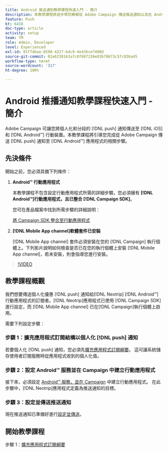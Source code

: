 ```yaml
---
title: Android 推送通知教學課程快速入門 - 簡介
description: 本教學課程將逐步帶您瞭解從 Adobe Campaign 傳送推送通知以及在 Android™ 應用程式接收這些通知的相關步驟。
feature: Push
kt: 6438
doc-type: article
activity: setup
team: TM
role: Admin, Developer
level: Experienced
exl-id: 91ff4bae-8598-4227-b4c9-4e436ce7400d
source-git-commit: 02a6238163a7c8f887236e03b78673c57c836a45
workflow-type: tm+mt
source-wordcount: '317'
ht-degree: 100%

---
```


# Android 推播通知教學課程快速入門 - 簡介

Adobe Campaign 可讓您將個人化和分段的 [!DNL push] 通知傳送至 [!DNL iOS] 和 [!DNL Android™] 行動裝置。本教學課程將引導您完成從 Adobe Campaign 傳送 [!DNL push] 通知至 [!DNL Android™] 應用程式的相關步驟。

## 先決條件

開始之前，您必須具備下列條件：

1) **Android™ 行動應用程式**

   本教學課程不包含設定行動應用程式所需的詳細步驟。您必須擁有 **[!DNL Android™]行動應用程式，且已整合 [!DNL Campaign SDK]**。

   您可在產品檔案中找到所需步驟的詳細說明：

   [將 Campaign SDK 整合至行動應用程式](https://experienceleague.adobe.com/docs/campaign-classic/using/sending-messages/sending-push-notifications/integrating-campaign-sdk-into-the-mobile-application.html?lang=zh-Hant)

2) **[!DNL Mobile App channel]軟體套件已安裝**

   [!DNL Mobile App channel] 套件必須安裝在您的 [!DNL Campaign] 執行個體上。下列影片說明如何檢查是否已在您的執行個體上安裝 [!DNL Mobile App channel]，若未安裝，則會指導您進行安裝。

>[!VIDEO](https://video.tv.adobe.com/v/326544?quality=12)

## 教學課程概觀

我們想要傳送個人化優惠 [!DNL push] 通知給[!DNL Neotrip] [!DNL Android™]行動應用程式的訂閱者。[!DNL Neotrip]應用程式已使用 [!DNL Campaign SDK] 進行設定，而 [!DNL Mobile App channel] 已在[!DNL Campaign]執行個體上啟用。

需要下列設定步驟：

### 步驟 1：擴充應用程式訂閱結構以個人化 [!DNL push] 通知

若要個人化 [!DNL push] 通知，您必須先[擴充應用程式訂閱綱要](/help/tutorial-get-started-with-push-notifications-for-android/extend-the-app-subscription-schema.md)。 這可讓系統儲存使用者訂閱服務時從應用程式收到的個人化值。

### 步驟 2：設定 Android™ 服務並在 Campaign 中建立行動應用程式

接下來，必須設定 [Android™ 服務，並在 Campaign](/help/tutorial-get-started-with-push-notifications-for-android/configure-an-android-service-in-campaign.md) 中建立行動應用程式。 在此步驟中，[!DNL Neotrip]應用程式定義為推送通知的目標。

### 步驟 3：設定並傳送推送通知

現在推送通知已準備好進行[設定並傳送](/help/tutorial-get-started-with-push-notifications-for-android/configure-and-send-push-notifications.md)。

## 開始教學課程

步驟 1：[擴充應用程式訂閱綱要](/help/tutorial-get-started-with-push-notifications-for-android/extend-the-app-subscription-schema.md)

